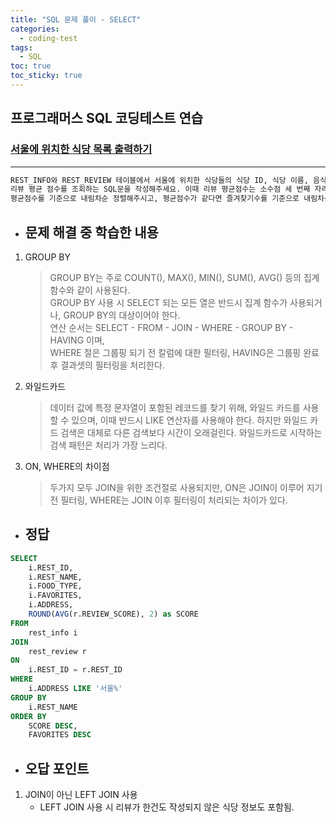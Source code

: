```yaml
---
title: "SQL 문제 풀이 - SELECT"
categories:
  - coding-test
tags:
  - SQL
toc: true
toc_sticky: true
---
```


## 프로그래머스 SQL 코딩테스트 연습

### [서울에 위치한 식당 목록 출력하기](https://school.programmers.co.kr/learn/courses/30/lessons/131118)

---

```bash
REST_INFO와 REST_REVIEW 테이블에서 서울에 위치한 식당들의 식당 ID, 식당 이름, 음식 종류, 즐겨찾기수, 주소,
리뷰 평균 점수를 조회하는 SQL문을 작성해주세요. 이때 리뷰 평균점수는 소수점 세 번째 자리에서 반올림 해주시고 결과는
평균점수를 기준으로 내림차순 정렬해주시고, 평균점수가 같다면 즐겨찾기수를 기준으로 내림차순 정렬해주세요.
```

- ## 문제 해결 중 학습한 내용

1. GROUP BY
   > GROUP BY는 주로 COUNT(), MAX(), MIN(), SUM(), AVG() 등의 집계 함수와 같이 사용된다.<br>
   > GROUP BY 사용 시 SELECT 되는 모든 열은 반드시 집계 함수가 사용되거나, GROUP BY의 대상이어야 한다. <br>
   > 연산 순서는 SELECT - FROM - JOIN - WHERE - GROUP BY - HAVING 이며,<br>
   > WHERE 절은 그룹핑 되기 전 칼럼에 대한 필터링, HAVING은 그룹핑 완료 후 결과셋의 필터링을 처리한다.
2. 와일드카드
   > 데이터 값에 특정 문자열이 포함된 레코드를 찾기 위해, 와일드 카드를 사용할 수 있으며, 이때 반드시 LIKE 연산자를
   > 사용해야 한다. 하지만 와일드 카드 검색은 대체로 다른 검색보다 시간이 오래걸린다. 와일드카드로 시작하는 검색 패턴은 처리가 가장 느리다.
3. ON, WHERE의 차이점
   > 두가지 모두 JOIN을 위한 조건절로 사용되지만, ON은 JOIN이 이루어 지기 전 필터링, WHERE는 JOIN 이후 필터링이 처리되는 차이가 있다.

- ## 정답

```sql
SELECT
    i.REST_ID,
    i.REST_NAME,
    i.FOOD_TYPE,
    i.FAVORITES,
    i.ADDRESS,
    ROUND(AVG(r.REVIEW_SCORE), 2) as SCORE
FROM
    rest_info i
JOIN
    rest_review r
ON
    i.REST_ID = r.REST_ID
WHERE
    i.ADDRESS LIKE '서울%'
GROUP BY
    i.REST_NAME
ORDER BY
    SCORE DESC,
    FAVORITES DESC
```

- ## 오답 포인트

1. JOIN이 아닌 LEFT JOIN 사용
   - LEFT JOIN 사용 시 리뷰가 한건도 작성되지 않은 식당 정보도 포함됨.
